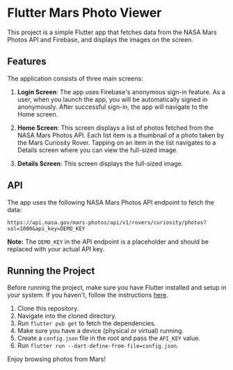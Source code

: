 # Flutter Mars Photo Viewer

This project is a simple Flutter app that fetches data from the NASA Mars Photos API and Firebase, and displays the images on the screen.

## Features

The application consists of three main screens:

1. **Login Screen**: The app uses Firebase's anonymous sign-in feature. As a user, when you launch the app, you will be automatically signed in anonymously. After successful sign-in, the app will navigate to the Home screen.

2. **Home Screen**: This screen displays a list of photos fetched from the NASA Mars Photos API. Each list item is a thumbnail of a photo taken by the Mars Curiosity Rover. Tapping on an item in the list navigates to a Details screen where you can view the full-sized image.

3. **Details Screen**: This screen displays the full-sized image.

## API

The app uses the following NASA Mars Photos API endpoint to fetch the data:

`https://api.nasa.gov/mars-photos/api/v1/rovers/curiosity/photos?sol=1000&api_key=DEMO_KEY`

**Note:** The `DEMO_KEY` in the API endpoint is a placeholder and should be replaced with your actual API key.

## Running the Project

Before running the project, make sure you have Flutter installed and setup in your system. If you haven't, follow the instructions [here](https://flutter.dev/docs/get-started/install).

1. Clone this repository.
2. Navigate into the cloned directory.
3. Run `flutter pub get` to fetch the dependencies.
4. Make sure you have a device (physical or virtual) running.
5. Create a `config.json` file in the root and pass the `API_KEY` value.
6. Run `flutter run --dart-define-from-file=config.json`.

Enjoy browsing photos from Mars!
